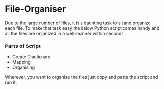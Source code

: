 # File-Organiser

Due to the large number of files, it is a daunting task to sit and organize each file. To make that task easy the below Python script comes handy and all the files are organized in a well-manner within seconds.

### Parts of Script
- Create Diactionary
- Mapping
- Organising

Wherever, you want to organise the files just copy and paste the script and run it.
